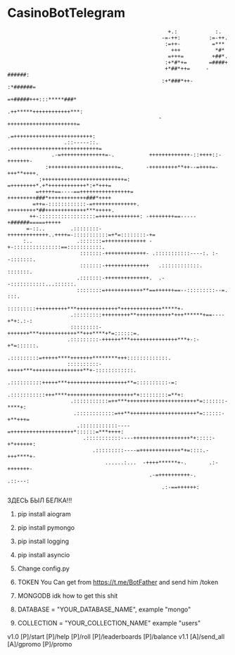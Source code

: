 # CasinoBotTelegram
                                                                          
                                                       +.:            :.                  
                                                     -=-++:         :=-++.                
                                                      :=++-          =***                 
                                                        +++           *#*                 
                                                       =+++=         +##*.                
                                                      :+*#*+=       =####+                
                                                      +*##*++=     -######:               
                                                     :+*###*++-   :*######=               
                                                     =+#####+++:::*****###*               
                                                    .++*****++++++++++++***:              
                                                    -++++++++++++++++++++++=              
                                                  .=+++++++++++++++++++++++++:            
                      .::-----::.                .++++++++++++++++++++++++++++=           
                  .-=++++++++++++++=-.           +++++++++++++-::++++::-+++++++-          
                :++++++++++++++++++++++=.       -+++++++++**++--=++++=-+++**++++.         
              :++++++++++++++++++++++++++=:     =++++++++*.+*++++++++++++*:+*+++=         
             =+++++==----==++++++++++++++++=    +++++++++###*++++++++++++###*++++         
            =++=-::::::::::::-=++++++++++++++.  +++++++++*##+++++++++++++***+++++.        
           ++-::::::::::::::::::=+++++++++++++: -++++++++==-----+######=====+++++         
          =-::..        .::::::::-+++++++++++++..++++=-:::::::::::=+*=::::::::-+=         
         :..              .:::::::=+++++++++++++ -+-:::::::::::::::==:::::::::::.         
                           :::::::-+++++++++++++- .:::::::::::----:. :--:::::::.          
                           :::::::-++++++++++++++   .::::::::::::.    :::::::.            
                          .:::::::-++++++++++++++.  .--:::::::::::...::::::.              
                          ::::::::=++++++++++++**==++++++==--:::::::::--=. :::.           
                         :::::::::++++++++++***+++++++++++++*+++++++++++++*****+-         
                        .:::::::::+++++++++**+++++++++++*+++******+==----+*+:.:-:         
                        :::::::::-+++++++***++++++++++++**+++****+*=::::::=.              
                       .:::::::::-++++++***+++++++++++++++***+-:-+*=::::::.               
                       .:::::::::=+++++****+++++++********+++:::::::::::::.               
                       ::::::::::-+++++***++++++++++++++++**+-::::::::::::.               
                       .::::::::::+++++***+++++++++++++++++++**=::::::::::-=:             
                       .:::::::::::+++****+++++++++++++++++++++*+:::::::::=**+:           
                        .:::::::::::=++***++++++++++++++++++++++*=:::::::-****+:          
                         .::::::::::::=++**+++++++++++++++++++++*=::::::-+**+++=          
                          .::::::::::::----=++++++++++++++++++++*::::::=***++++:          
                            .:::::::::::----++++++++++++++++++*+:::::-+*++++++:           
                               .:::::::::----=+++++++++++++*+=::::.-+++****+-             
                                   ......:...  -++++******+-.       .:-+++++++-           
                                                 .-=++++++++++-.         .::---:          
                                                     .:-==++++++:                    
													 
													 
ЗДЕСЬ БЫЛ БЕЛКА!!!
1. pip install aiogram
2. pip install pymongo
3. pip install logging
4. pip install asyncio

5. Change config.py
6. TOKEN You Can get from https://t.me/BotFather and send him /token
7. MONGODB idk how to get this shit
8. DATABASE = "YOUR_DATABASE_NAME", example "mongo"
9. COLLECTION = "YOUR_COLLECTION_NAME" example "users"


v1.0
[P]/start 
[P]/help
[P]/roll
[P]/leaderboards
[P]/balance
v1.1
[A]/send_all
[A]/gpromo
[P]/promo
